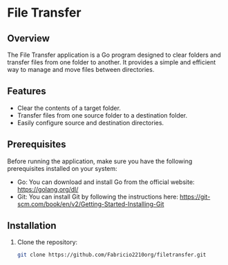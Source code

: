 # File Transfer

## Overview

The File Transfer application is a Go program designed to clear folders and transfer files from one folder to another. It provides a simple and efficient way to manage and move files between directories.

## Features

- Clear the contents of a target folder.
- Transfer files from one source folder to a destination folder.
- Easily configure source and destination directories.

## Prerequisites

Before running the application, make sure you have the following prerequisites installed on your system:

- Go: You can download and install Go from the official website: https://golang.org/dl/
- Git: You can install Git by following the instructions here: https://git-scm.com/book/en/v2/Getting-Started-Installing-Git

## Installation

1. Clone the repository:

   ```bash
   git clone https://github.com/Fabricio2210org/filetransfer.git
